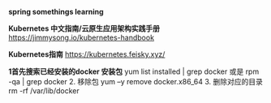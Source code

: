 **spring somethings learning**

**Kubernetes 中文指南/云原生应用架构实践手册**
https://jimmysong.io/kubernetes-handbook

**Kubernetes指南**
https://kubernetes.feisky.xyz/

**1首先搜索已经安装的docker 安装包**
yum list installed | grep docker 或是 rpm -qa | grep docker
2. 移除包
yum –y remove docker.x86_64
3. 删除对应的目录
rm -rf /var/lib/docker
